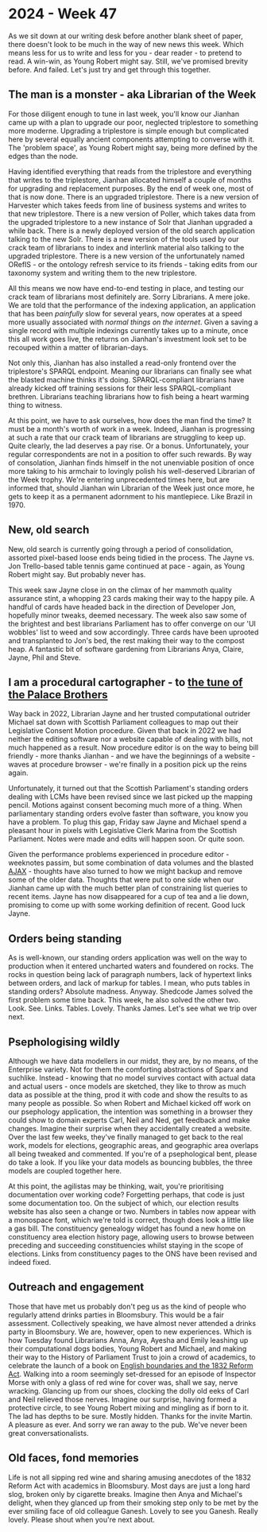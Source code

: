 # 2024 - Week 47

As we sit down at our writing desk before another blank sheet of paper, there doesn't look to be much in the way of new news this week. Which means less for us to write and less for you - dear reader - to pretend to read. A win-win, as Young Robert might say. Still, we've promised brevity before. And failed. Let's just try and get through this together.

## The man is a monster - aka Librarian of the Week

For those diligent enough to tune in last week, you'll know our Jianhan came up with a plan to upgrade our poor, neglected triplestore to something more moderne. Upgrading a triplestore is simple enough but complicated here by several equally ancient components attempting to converse with it. The 'problem space', as Young Robert might say, being more defined by the edges than the node.

Having identified everything that reads from the triplestore and everything that writes to the triplestore, Jianhan allocated himself a couple of months for upgrading and replacement purposes. By the end of week one, most of that is now done. There is an upgraded triplestore. There is a new version of Harvester which takes feeds from line of business systems and writes to that new triplestore. There is a new version of Poller, which takes data from the upgraded triplestore to a new instance of Solr that Jianhan upgraded a while back. There is a newly deployed version of the old search application talking to the new Solr. There is a new version of the tools used by our crack team of librarians to index and interlink material also talking to the upgraded triplestore. There is a new version of the unfortunately named ORefIS - or the ontology refresh service to its friends - taking edits from our taxonomy system and writing them to the new triplestore.

All this means we now have end-to-end testing in place, and testing our crack team of librarians most definitely are. Sorry Librarians. A mere joke. We are told that the performance of the indexing application, an application that has been *painfully* slow for several years, now operates at a speed more usually associated with *normal things on the internet*. Given a saving a single record with multiple indexings currently takes up to a minute, once this all work goes live, the returns on Jianhan's investment look set to be recouped within a matter of librarian-days. 

Not only this, Jianhan has also installed a read-only frontend over the triplestore's SPARQL endpoint. Meaning our librarians can finally see what the blasted machine thinks it's doing. SPARQL-compliant librarians have already kicked off training sessions for their less SPARQL-compliant brethren. Librarians teaching librarians how to fish being a heart warming thing to witness.

At this point, we have to ask ourselves, how does the man find the time? It must be a month's worth of work in a week. Indeed, Jianhan is progressing at such a rate that our crack team of librarians are struggling to keep up. Quite clearly, the lad deserves a pay rise. Or a bonus. Unfortunately, your regular correspondents are not in a position to offer such rewards. By way of consolation, Jianhan finds himself in the not unenviable position of once more taking to his armchair to lovingly polish his well-deserved Librarian of the Week trophy. We're entering unprecedented times here, but are informed that, should Jianhan win Librarian of the Week just once more, he gets to keep it as a permanent adornment to his mantlepiece. Like Brazil in 1970.

## New, old search

New, old search is currently going through a period of consolidation, assorted pixel-based loose ends being tidied in the process. The Jayne vs. Jon Trello-based table tennis game continued at pace - again, as Young Robert might say. But probably never has.

This week saw Jayne close in on the climax of her mammoth quality assurance stint, a whopping 23 cards making their way to the happy pile. A handful of cards have headed back in the direction of Developer Jon, hopefully minor tweaks, deemed necessary. The week also saw some of the brightest and best librarians Parliament has to offer converge on our 'UI wobbles' list to weed and sow accordingly. Three cards have been uprooted and transplanted to Jon's bed, the rest making their way to the compost heap. A fantastic bit of software gardening from Librarians Anya, Claire, Jayne, Phil and Steve.

## I am a procedural cartographer - to [the tune of the Palace Brothers](https://www.youtube.com/watch?v=owvF3Vb0JhA&ab_channel=tomkat69pc)

Way back in 2022, Librarian Jayne and her trusted computational outrider Michael sat down with Scottish Parliament colleagues to map out their Legislative Consent Motion procedure. Given that back in 2022 we had neither the editing software nor a website capable of dealing with bills, not much happened as a result. Now procedure editor is on the way to being bill friendly - more thanks Jianhan - and we have the beginnings of a website - waves at procedure browser - we're finally in a position pick up the reins again.

Unfortunately, it turned out that the Scottish Parliament's standing orders dealing with LCMs have been revised since we last picked up the mapping pencil. Motions against consent becoming much more of a thing. When parliamentary standing orders evolve faster than software, you know you have a problem. To plug this gap, Friday saw Jayne and Michael spend a pleasant hour in pixels with Legislative Clerk Marina from the Scottish Parliament. Notes were made and edits will happen soon. Or quite soon.

Given the performance problems experienced in procedure editor - weeknotes passim, but some combination of data volumes and the blasted [AJAX](https://en.wikipedia.org/wiki/Ajax_(programming)) - thoughts have also turned to how we might backup and remove some of the older data. Thoughts that were put to one side when our Jianhan came up with the much better plan of constraining list queries to recent items. Jayne has now disappeared for a cup of tea and a lie down, promising to come up with some working definition of recent. Good luck Jayne.

## Orders being standing

As is well-known, our standing orders application was well on the way to production when it entered uncharted waters and foundered on rocks. The rocks in question being lack of paragraph numbers, lack of hypertext links between orders, and lack of markup for tables. I mean, who puts tables in standing orders? Absolute madness. Anyway. Shedcode James solved the first problem some time back. This week, he also solved the other two. Look. See. Links. Tables. Lovely. Thanks James. Let's see what we trip over next.

## Psephologising wildly

Although we have data modellers in our midst, they are, by no means, of the Enterprise variety. Not for them the comforting abstractions of Sparx and suchlike. Instead - knowing that no model survives contact with actual data and actual users - once models are sketched, they like to throw as much data as possible at the thing, prod it with code and show the results to as many people as possible. So when Robert and Michael kicked off work on our psephology application, the intention was something in a browser they could show to domain experts Carl, Neil and Ned, get feedback and make changes. Imagine their surprise when they accidentally created a website. Over the last few weeks, they've finally managed to get back to the real work, models for elections, geographic areas, and geographic area overlaps all being tweaked and commented. If you're of a psephological bent, please do take a look. If you like your data models as bouncing bubbles, the three models are coupled together here.

At this point, the agilistas may be thinking, wait, you're prioritising documentation over working code? Forgetting perhaps, that code is just some documentation too. On the subject of which, our election results website has also seen a change or two. Numbers in tables now appear with a monospace font, which we're told is correct, though does look a little like a gas bill. The constituency genealogy widget has found a new home on constituency area election history page, allowing users to browse between preceding and succeeding constituencies whilst staying in the scope of elections. Links from constituency pages to the ONS have been revised and indeed fixed.

## Outreach and engagement

Those that have met us probably don't peg us as the kind of people who regularly attend drinks parties in Bloomsbury. This would be a fair assessment. Collectively speaking, we have almost never attended a drinks party in Bloomsbury. We are, however, open to new experiences. Which is how Tuesday found Librarians Anna, Anya, Ayesha and Emily leashing up their computational dogs bodies, Young Robert and Michael, and making their way to the History of Parliament Trust to join a crowd of academics, to celebrate the launch of a book on [English boundaries and the 1832 Reform Act](https://uolpress.co.uk/book/mapping-the-state/). Walking into a room seemingly set-dressed for an episode of Inspector Morse with only a glass of red wine for cover was, shall we say, nerve wracking.  Glancing up from our shoes, clocking the dolly old eeks of Carl and Neil relieved those nerves. Imagine our surprise, having formed a protective circle, to see Young Robert mixing and mingling as if born to it. The lad has depths to be sure. Mostly hidden. Thanks for the invite Martin. A pleasure as ever. And sorry we ran away to the pub. We've never been great conversationalists.

## Old faces, fond memories

Life is not all sipping red wine and sharing amusing anecdotes of the 1832 Reform Act with academics in Bloomsbury. Most days are just a long hard slog, broken only by cigarette breaks. Imagine then Anya and Michael's delight, when they glanced up from their smoking step only to be met by the ever smiling face of old colleague Ganesh. Lovely to see you Ganesh. Really lovely. Please shout when you're next about.






